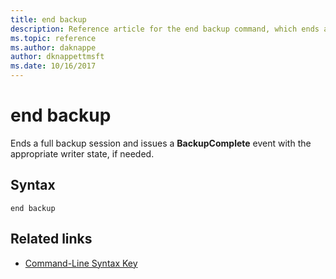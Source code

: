 ```yaml
---
title: end backup
description: Reference article for the end backup command, which ends a full backup session and issues a **BackupComplete** event with the appropriate writer state, if needed.
ms.topic: reference
ms.author: daknappe
author: dknappettmsft
ms.date: 10/16/2017
---
```


# end backup

Ends a full backup session and issues a **BackupComplete** event with the appropriate writer state, if needed.

## Syntax

```
end backup
```

## Related links

- [Command-Line Syntax Key](command-line-syntax-key.md)
